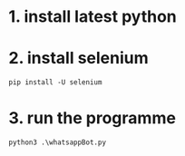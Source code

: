 # 1. install latest python
# 2. install selenium
```
pip install -U selenium 
```
# 3. run the programme
```
python3 .\whatsappBot.py
```
